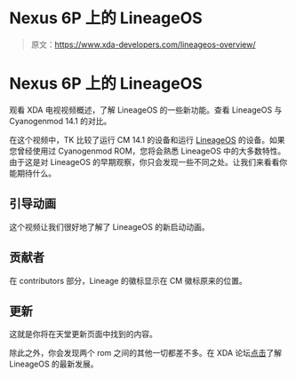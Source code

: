 # Nexus 6P 上的 LineageOS

> 原文：<https://www.xda-developers.com/lineageos-overview/>

# Nexus 6P 上的 LineageOS

观看 XDA 电视视频概述，了解 LineageOS 的一些新功能。查看 LineageOS 与 Cyanogenmod 14.1 的对比。

在这个视频中，TK 比较了运行 CM 14.1 的设备和运行 [LineageOS](https://forum.xda-developers.com/lineage) 的设备。如果您曾经使用过 Cyanogenmod ROM，您将会熟悉 LineageOS 中的大多数特性。由于这是对 LineageOS 的早期观察，你只会发现一些不同之处。让我们来看看你能期待什么。

## 引导动画

这个视频让我们很好地了解了 LineageOS 的新启动动画。

## 贡献者

在 contributors 部分，Lineage 的徽标显示在 CM 徽标原来的位置。

## 更新

这就是你将在天堂更新页面中找到的内容。

除此之外，你会发现两个 rom 之间的其他一切都差不多。在 XDA 论坛[点击](https://forum.xda-developers.com/lineage)了解 LineageOS 的最新发展。